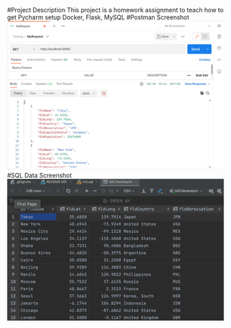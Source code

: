 #Project Description
This project is a homework assignment to teach how to get Pycharm setup Docker, Flask, MySQL
#Postman Screenshot
![postman request output](screenshots/postman.png)
#SQL Data Screenshot
![pycharm data query](screenshots/query.png)
